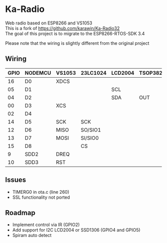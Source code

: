 # Ka-Radio

Web radio based on ESP8266 and VS1053 \
This is a fork of https://github.com/karawin/Ka-Radio32 \
The goal of this project is to migrate to the ESP8266-RTOS-SDK 3.4 

Please note that the wiring is slightly different from the original project

## Wiring

|GPIO |NODEMCU |VS1053 |23LC1024 |LCD2004 |TSOP38238 |
|-----|--------|-------|---------|--------|----------|
|16   |D0      |XDCS   |         |        |          |
|05   |D1      |       |         |SCL     |          |
|04   |D2      |       |         |SDA     |OUT       |
|00   |D3      |XCS    |         |        |          |
|02   |D4      |       |         |        |          |
|14   |D5      |SCK    |SCK      |        |          |
|12   |D6      |MISO   |SO/SIO1  |        |          |
|13   |D7      |MOSI   |SI/SIO0  |        |          |
|15   |D8      |       |CS       |        |          |
|9    |SDD2    |DREQ   |         |        |          |
|10   |SDD3    |RST    |         |        |          |

## Issues
 - TIMERG0 in ota.c (line 260)
 - SSL functionality not ported

## Roadmap
 - Implement control via IR (GPIO2)
 - Add support for I2C LCD2004 or SSD1306 (GPIO4 and GPIO5)
 - Spiram auto detect
